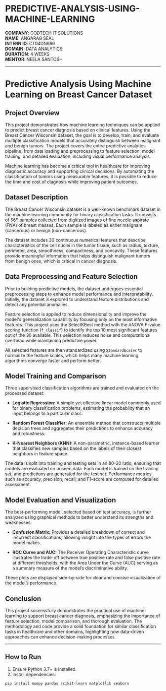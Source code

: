 # PREDICTIVE-ANALYSIS-USING-MACHINE-LEARNING

**COMPANY**: CODTECH IT SOLUTIONS  
**NAME**: ANGARAG SEAL  
**INTERN ID**: CT04DN666  
**DOMAIN**: DATA ANALYTICS  
**DURATION**: 4 WEEKS  
**MENTOR**: NEELA SANTOSH

---

# Predictive Analysis Using Machine Learning on Breast Cancer Dataset

## Project Overview

This project demonstrates how machine learning techniques can be applied to predict breast cancer diagnosis based on clinical features. Using the Breast Cancer Wisconsin dataset, the goal is to develop, train, and evaluate multiple classification models that accurately distinguish between malignant and benign tumors. The project covers the entire predictive analytics pipeline, from data loading and preprocessing to feature selection, model training, and detailed evaluation, including visual performance analysis.

Machine learning has become a critical tool in healthcare for improving diagnostic accuracy and supporting clinical decisions. By automating the classification of tumors using measurable features, it is possible to reduce the time and cost of diagnosis while improving patient outcomes.

## Dataset Description

The Breast Cancer Wisconsin dataset is a well-known benchmark dataset in the machine learning community for binary classification tasks. It consists of 569 samples collected from digitized images of fine needle aspirate (FNA) of breast masses. Each sample is labeled as either malignant (cancerous) or benign (non-cancerous).

The dataset includes 30 continuous numerical features that describe characteristics of the cell nuclei in the tumor tissue, such as radius, texture, perimeter, area, smoothness, compactness, and concavity. These features provide meaningful information that helps distinguish malignant tumors from benign ones, which is critical in cancer diagnosis.

## Data Preprocessing and Feature Selection

Prior to building predictive models, the dataset undergoes essential preprocessing steps to enhance model performance and interpretability. Initially, the dataset is explored to understand feature distributions and detect any potential anomalies.

Feature selection is applied to reduce dimensionality and improve the model's generalization capability by focusing only on the most informative features. This project uses the SelectKBest method with the ANOVA F-value scoring function (`f_classif`) to identify the top 10 most significant features out of the 30 available. This selection reduces noise and computational overhead while maintaining predictive power.

All selected features are then standardized using `StandardScaler` to normalize the feature scales, which helps many machine learning algorithms converge faster and perform better.

## Model Training and Comparison

Three supervised classification algorithms are trained and evaluated on the processed dataset:

- **Logistic Regression:** A simple yet effective linear model commonly used for binary classification problems, estimating the probability that an input belongs to a particular class.

- **Random Forest Classifier:** An ensemble method that constructs multiple decision trees and aggregates their predictions to enhance accuracy and robustness.

- **K-Nearest Neighbors (KNN):** A non-parametric, instance-based learner that classifies new samples based on the labels of their closest neighbors in feature space.

The data is split into training and testing sets in an 80-20 ratio, ensuring that models are evaluated on unseen data. Each model is trained on the training set, and predictions are generated for the test set. Performance metrics such as accuracy, precision, recall, and F1-score are computed for detailed assessment.

## Model Evaluation and Visualization

The best-performing model, selected based on test accuracy, is further analyzed using graphical methods to better understand its strengths and weaknesses:

- **Confusion Matrix:** Provides a detailed breakdown of correct and incorrect classifications, allowing insight into the types of errors the model makes.

- **ROC Curve and AUC:** The Receiver Operating Characteristic curve illustrates the trade-off between true positive rate and false positive rate at different thresholds, with the Area Under the Curve (AUC) serving as a summary measure of the model’s discriminative ability.

These plots are displayed side-by-side for clear and concise visualization of the model’s performance.

## Conclusion

This project successfully demonstrates the practical use of machine learning to support breast cancer diagnosis, emphasizing the importance of feature selection, model comparison, and thorough evaluation. The methodology and code provide a solid foundation for similar classification tasks in healthcare and other domains, highlighting how data-driven approaches can enhance decision-making processes.

---

## How to Run

1. Ensure Python 3.7+ is installed.
2. Install dependencies:

```bash
pip install numpy pandas scikit-learn matplotlib seaborn
